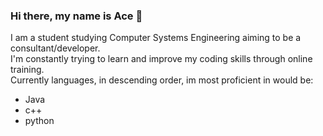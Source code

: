 ### Hi there, my name is Ace 👋

I am a student studying Computer Systems Engineering aiming to be a consultant/developer. <br>
I'm constantly trying to learn and improve my coding skills through online training. <br>
Currently languages, in descending order, im most proficient in would be: <br>

- Java
- c++
- python

<!--
**acecebedo/acecebedo** is a ✨ _special_ ✨ repository because its `README.md` (this file) appears on your GitHub profile.

Here are some ideas to get you started:

- 🔭 I’m currently working on ...
- 🌱 I’m currently learning ...
- 👯 I’m looking to collaborate on ...
- 🤔 I’m looking for help with ...
- 💬 Ask me about ...
- 📫 How to reach me: ...
- 😄 Pronouns: ...
- ⚡ Fun fact: ...
-->
